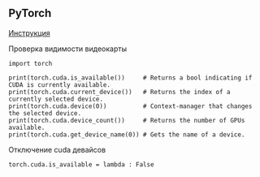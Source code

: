 ## PyTorch

[Инструкция](https://pytorch.org/get-started/locally/)

Проверка видимости видеокарты
~~~
import torch

print(torch.cuda.is_available())     # Returns a bool indicating if CUDA is currently available.
print(torch.cuda.current_device())   # Returns the index of a currently selected device.
print(torch.cuda.device(0))          # Context-manager that changes the selected device.
print(torch.cuda.device_count())     # Returns the number of GPUs available.
print(torch.cuda.get_device_name(0)) # Gets the name of a device.
~~~
Отключение cuda девайсов
~~~
torch.cuda.is_available = lambda : False
~~~
